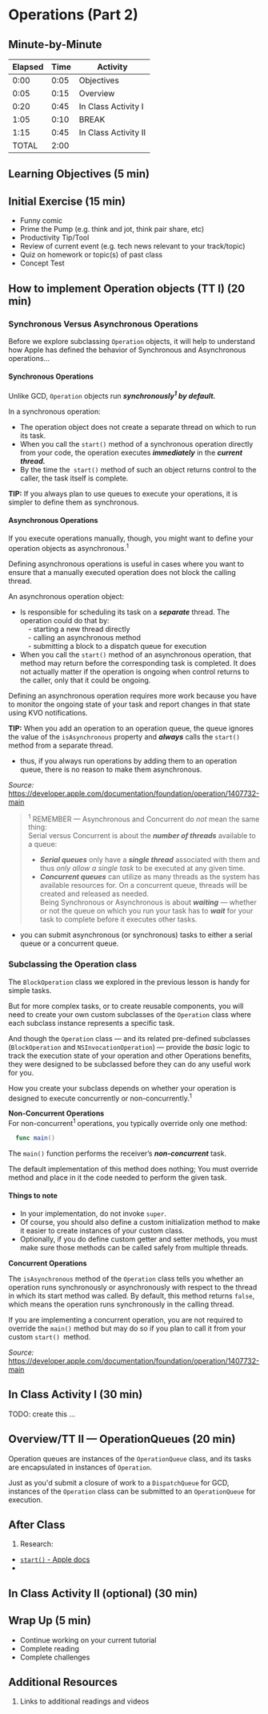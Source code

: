 # Operations (Part 2)

## Minute-by-Minute

| **Elapsed** | **Time**  | **Activity**              |
| ----------- | --------- | ------------------------- |
| 0:00        | 0:05      | Objectives                |
| 0:05        | 0:15      | Overview                  |
| 0:20        | 0:45      | In Class Activity I       |
| 1:05        | 0:10      | BREAK                     |
| 1:15        | 0:45      | In Class Activity II      |
| TOTAL       | 2:00      |                           |

## Learning Objectives (5 min)

<!-- 1. Identify and describe
1. Define
1. Design
1. Implement -->

<!-- Define and describe:
- Operation
- Operation Queues
- Benefits and Challenges of using Operations and Operation Queues
- the difference between GCD and Operations and Operation Queues
- when to use GCD vs Operations vs Operation Queues
- Subclassing
- Block Operations -->


## Initial Exercise (15 min)

- Funny comic
- Prime the Pump (e.g. think and jot, think pair share, etc)
- Productivity Tip/Tool
- Review of current event (e.g. tech news relevant to your track/topic)
- Quiz on homework or topic(s) of past class
- Concept Test


<!-- POTENTIAL OUTLINE:
How to implement (subclassing)
OperationQueues
Async Operations

Cancelling
Dependencies

  -->


  <!-- OUTLINE?
  What are they?

  Why use them? benefits

  How they work

  White board

  Syntax examples

  dependencies

  Compared to GCD... when to use them

    examples from Ray W:
    operations allow for the handling of more complex scenarios such as reusable code to be run on a background thread, having one thread depend on another, and even canceling an operation before it's started or completed.

    GCD is great for common tasks that need to be run a single time in the background. When you find yourself building functionality that should be reusable — such as image editing operations — you will likely want to encapsulate that functionality into a class. By subclassing Operation, you can accomplish that goal!

  -->


## How to implement Operation objects (TT I) (20 min)

### Synchronous Versus Asynchronous Operations

Before we explore subclassing `Operation` objects, it will help to understand how Apple has defined the behavior of Synchronous and Asynchronous operations...

#### Synchronous Operations

Unlike GCD, `Operation` objects run __*synchronously<sup>1</sup> by default.*__

In a synchronous operation:
- The operation object does not create a separate thread on which to run its task.
- When you call the `start()` method of a synchronous operation directly from your code, the operation executes __*immediately*__ in the __*current thread.*__
- By the time the` start()` method of such an object returns control to the caller, the task itself is complete.

**TIP:** If you always plan to use queues to execute your operations, it is simpler to define them as synchronous.

#### Asynchronous Operations
If you execute operations manually, though, you might want to define your operation objects as asynchronous.<sup>1</sup>

Defining asynchronous operations is useful in cases where you want to ensure that a manually executed operation does not block the calling thread.

An asynchronous operation object:
- Is responsible for scheduling its task on a __*separate*__ thread. The operation could do that by: </br>
&nbsp;&nbsp;&nbsp; - starting a new thread directly </br>
&nbsp;&nbsp;&nbsp; - calling an asynchronous method </br>
&nbsp;&nbsp;&nbsp; - submitting a block to a dispatch queue for execution </br>
- When you call the `start()` method of an asynchronous operation, that method may return before the corresponding task is completed. It does not actually matter if the operation is ongoing when control returns to the caller, only that it could be ongoing.

Defining an asynchronous operation requires more work because you have to monitor the ongoing state of your task and report changes in that state using KVO notifications.

**TIP:** When you add an operation to an operation queue, the queue ignores the value of the `isAsynchronous` property and __*always*__ calls the `start()` method from a separate thread.
- thus, if you always run operations by adding them to an operation queue, there is no reason to make them asynchronous.

*Source:* </br>
https://developer.apple.com/documentation/foundation/operation/1407732-main


> <sup>1</sup> REMEMBER &mdash; Asynchronous and Concurrent do *not* mean the same thing: </br>
Serial versus Concurrent is about the __*number of threads*__ available to a queue: </br>
> - __*Serial queues*__ only have a __*single thread*__ associated with them and thus *only allow a single task* to be executed at any given time.
> - __*Concurrent queues*__ can utilize as many threads as the system has available resources for. On a concurrent queue, threads will be created and released as needed. </br>
Being Synchronous or Asynchronous is about __*waiting*__ &mdash; whether or not the queue on which you run your task has to __*wait*__ for your task to complete before it executes other tasks.
- you can submit asynchronous (or synchronous) tasks to either a serial queue or a concurrent queue.


### Subclassing the Operation class


The `BlockOperation` class we explored in the previous lesson is handy for simple tasks.  

But for more complex tasks, or to create reusable components, you will need to create your own custom subclasses of the `Operation` class where each subclass instance represents a specific task.

And though the `Operation` class &mdash; and its related pre-defined subclasses (`BlockOperation` and `NSInvocationOperation`) &mdash; provide the *basic* logic to track the execution state of your operation and other Operations benefits, they were designed to be subclassed before they can do any useful work for you.

How you create your subclass depends on whether your operation is designed to execute concurrently or non-concurrently.<sup>1</sup>



**Non-Concurrent Operations** </br>
For non-concurrent<sup>1</sup> operations, you typically override only one method:

```Swift  
  func main()
```
<!-- &nbsp;&nbsp;&nbsp;&nbsp; `main()` -->

The `main()` function performs the receiver’s __*non-concurrent*__ task.

The default implementation of this method does nothing; You must override method and place in it the code needed to perform the given task.

#### Things to note
- In your implementation, do not invoke `super`.
- Of course, you should also define a custom initialization method to make it easier to create instances of your custom class.
- Optionally, if you do define custom getter and setter methods, you must make sure those methods can be called safely from multiple threads.

**Concurrent Operations** </br>

The `isAsynchronous` method of the `Operation` class tells you whether an operation runs synchronously or asynchronously with respect to the thread in which its start method was called. By default, this method returns `false`, which means the operation runs synchronously in the calling thread.


If you are implementing a concurrent operation, you are not required to override the `main()` method but may do so if you plan to call it from your custom `start() `method.


*Source:* </br>
https://developer.apple.com/documentation/foundation/operation/1407732-main




<!-- from ray w:

Operations are fully-functional classes that can be submitted to an OperationQueue, just like you'd submit a closure of work to a DispatchQueue for GCD. Because they're classes and can contain variables, you gain the ability to know what state the operation is in at any given point.
 -->




 <!-- TODO:  describe PROPERTIES and - methods to override

 You can override main or start method, main is less flexible but manages state of the operation for you (e.g assumes when main returns its finished), with start you have to do that manually.

 3 Booleans, Finished, Cancelled, Ready

 Finished completion block is called when operation is done

  -->






## In Class Activity I (30 min)

TODO: create this ...


## Overview/TT II &mdash; OperationQueues (20 min)

Operation queues are instances of the `OperationQueue` class, and its tasks are encapsulated in instances of `Operation`.

Just as you'd submit a closure of work to a `DispatchQueue` for GCD, instances of the `Operation` class can be submitted to an `OperationQueue` for execution.


<!--
the OperationQueue class is what you use to manage the scheduling of an Operation and the maximum number of operations that can run simultaneously.


OperationQueue allows you to add work in three separate ways:
• Pass an Operation.
• Pass a closure.
• Pass an array of Operations. -->



<!-- TODO:  

- list priority levels
 -->

## After Class

1. Research:
- [`start()` - Apple docs](https://developer.apple.com/documentation/foundation/operation/1416837-start)
-


## In Class Activity II (optional) (30 min)

## Wrap Up (5 min)

- Continue working on your current tutorial
- Complete reading
- Complete challenges

## Additional Resources

1. Links to additional readings and videos
